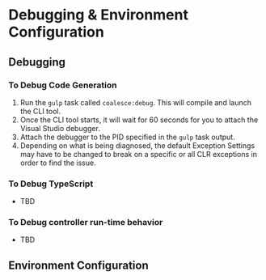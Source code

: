 Debugging & Environment Configuration
=====================================

## Debugging

### To Debug Code Generation
1. Run the `gulp` task called `coalesce:debug`. This will compile and launch the CLI tool.
2. Once the CLI tool starts, it will wait for 60 seconds for you to attach the Visual Studio debugger.
3. Attach the debugger to the PID specified in the `gulp` task output.
4. Depending on what is being diagnosed, the default Exception Settings may have to be changed to break on a specific or all CLR exceptions in order to find the issue.

### To Debug TypeScript
* TBD

### To Debug controller run-time behavior
* TBD

## Environment Configuration